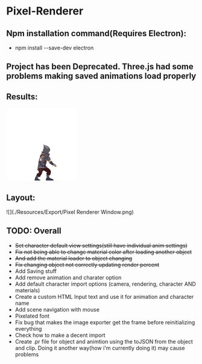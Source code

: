 # Pixel-Renderer

## Npm installation command(Requires Electron):
- npm install --save-dev electron

## Project has been Deprecated. Three.js had some problems making saved animations load properly

## Results:
![](./Resources/Export/attack.gif)

## Layout:
![](./Resources/Export/Pixel Renderer Window.png)

## TODO: Overall
- ~~Set character default view settings(still have individual anim settings)~~
- ~~Fix not being able to change material color after loading another object~~
- ~~And add the material loader to object changing~~
- ~~Fix changing object not correctly updating render percent~~
- Add Saving stuff
- Add remove animation and charater option
- Add default character import options (camera, rendering, character AND materials)
- Create a custom HTML Input text and use it for animation and character name
- Add scene navigation with mouse
- Pixelated font 
- Fix bug that makes the image exporter get the frame before reinitializing everything
- Check how to make a decent import
- Create .pr file for object and animtion using the toJSON from the object and clip. Doing it another way(how i'm currently doing it) may cause problems

